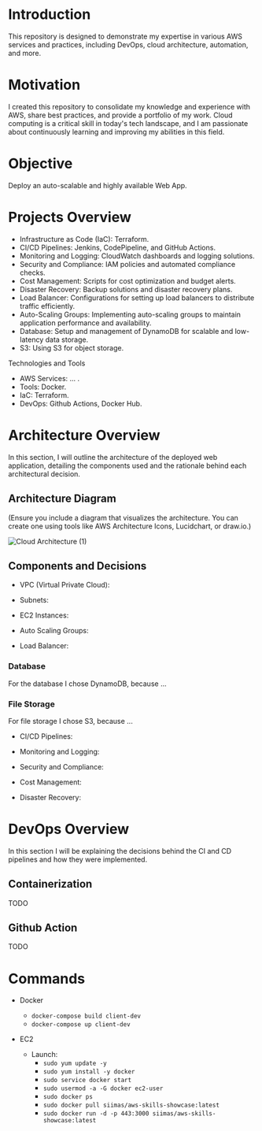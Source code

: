 # Introduction
This repository is designed to demonstrate my expertise in various AWS services and practices, including DevOps, cloud architecture, automation, and more.

# Motivation
I created this repository to consolidate my knowledge and experience with AWS, share best practices, and provide a portfolio of my work. Cloud computing is a critical skill in today's tech landscape, and I am passionate about continuously learning and improving my abilities in this field.

# Objective
Deploy an auto-scalable and highly available Web App.

# Projects Overview
- Infrastructure as Code (IaC): Terraform.
- CI/CD Pipelines: Jenkins, CodePipeline, and GitHub Actions.
- Monitoring and Logging: CloudWatch dashboards and logging solutions.
- Security and Compliance: IAM policies and automated compliance checks.
- Cost Management: Scripts for cost optimization and budget alerts.
- Disaster Recovery: Backup solutions and disaster recovery plans.
- Load Balancer: Configurations for setting up load balancers to distribute traffic efficiently.
- Auto-Scaling Groups: Implementing auto-scaling groups to maintain application performance and availability.
- Database: Setup and management of DynamoDB for scalable and low-latency data storage.
- S3: Using S3 for object storage.

 Technologies and Tools
- AWS Services: ... .
- Tools: Docker.
- IaC: Terraform.
- DevOps: Github Actions, Docker Hub.

# Architecture Overview
In this section, I will outline the architecture of the deployed web application, detailing the components used and the rationale behind each architectural decision.

## Architecture Diagram

(Ensure you include a diagram that visualizes the architecture. You can create one using tools like AWS Architecture Icons, Lucidchart, or draw.io.)

![Cloud Architecture (1)](https://github.com/Siimas/AWS-WebApp-Showcase/assets/61023827/5c49d3ca-feb5-43f4-af05-b5d5f1fec332)

## Components and Decisions
- VPC (Virtual Private Cloud):

- Subnets:

- EC2 Instances:

- Auto Scaling Groups:

- Load Balancer:

### Database
For the database I chose DynamoDB, because ...

### File Storage
For file storage I chose S3, because ...

- CI/CD Pipelines:

- Monitoring and Logging:

- Security and Compliance:

- Cost Management:

- Disaster Recovery:

# DevOps Overview
In this section I will be explaining the decisions behind the CI and CD pipelines and how they were implemented.

## Containerization

TODO

## Github Action

TODO

# Commands

- Docker
  - ```docker-compose build client-dev```
  - ```docker-compose up client-dev```

- EC2
  - Launch:
    - ```sudo yum update -y```
    - ```sudo yum install -y docker```
    - ```sudo service docker start```
    - ```sudo usermod -a -G docker ec2-user```
    - ```sudo docker ps```
    - ```sudo docker pull siimas/aws-skills-showcase:latest```
    - ```sudo docker run -d -p 443:3000 siimas/aws-skills-showcase:latest```
